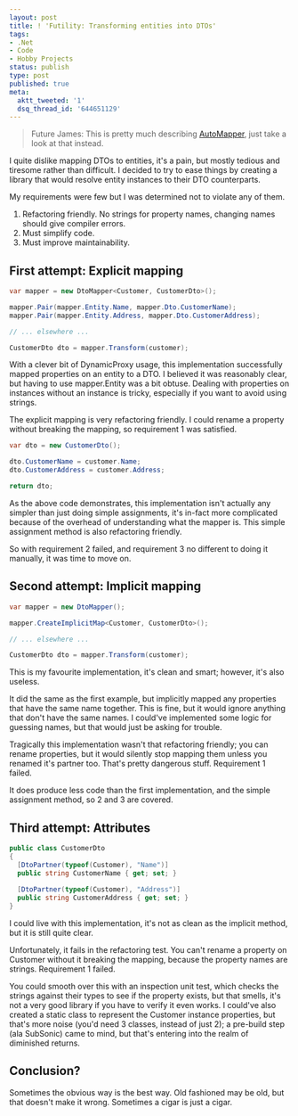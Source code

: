 ```yaml
---
layout: post
title: ! 'Futility: Transforming entities into DTOs'
tags:
- .Net
- Code
- Hobby Projects
status: publish
type: post
published: true
meta:
  aktt_tweeted: '1'
  dsq_thread_id: '644651129'
---
```

> Future James: This is pretty much describing [AutoMapper](http://automapper.codeplex.com/), just take a look at that instead.

I quite dislike mapping DTOs to entities, it's a pain, but mostly tedious and tiresome rather than difficult. I decided to try to ease things by creating a library that would resolve entity instances to their DTO counterparts.

My requirements were few but I was determined not to violate any of them.

<ol>
  <li>Refactoring friendly. No strings for property names, changing names should give compiler errors.</li>
  <li>Must simplify code.</li>
  <li>Must improve maintainability.</li>
</ol>

## First attempt: Explicit mapping

``` csharp
var mapper = new DtoMapper<Customer, CustomerDto>();

mapper.Pair(mapper.Entity.Name, mapper.Dto.CustomerName);
mapper.Pair(mapper.Entity.Address, mapper.Dto.CustomerAddress);

// ... elsewhere ...

CustomerDto dto = mapper.Transform(customer);
```

With a clever bit of DynamicProxy usage, this implementation successfully mapped properties on an entity to a DTO. I believed it was reasonably clear, but having to use mapper.Entity was a bit obtuse. Dealing with properties on instances without an instance is tricky, especially if you want to avoid using strings.

The explicit mapping is very refactoring friendly. I could rename a property without breaking the mapping, so requirement 1 was satisfied.

``` csharp
var dto = new CustomerDto();

dto.CustomerName = customer.Name;
dto.CustomerAddress = customer.Address;

return dto;
```

As the above code demonstrates, this implementation isn't actually any simpler than just doing simple assignments, it's in-fact more complicated because of the overhead of understanding what the mapper is. This simple assignment method is also refactoring friendly.

So with requirement 2 failed, and requirement 3 no different to doing it manually, it was time to move on.

## Second attempt: Implicit mapping

``` csharp
var mapper = new DtoMapper();

mapper.CreateImplicitMap<Customer, CustomerDto>();

// ... elsewhere ...

CustomerDto dto = mapper.Transform(customer);
```

This is my favourite implementation, it's clean and smart; however, it's also useless.

It did the same as the first example, but implicitly mapped any properties that have the same name together. This is fine, but it would ignore anything that don't have the same names. I could've implemented some logic for guessing names, but that would just be asking for trouble.

Tragically this implementation wasn't that refactoring friendly; you can rename properties, but it would silently stop mapping them unless you renamed it's partner too. That's pretty dangerous stuff. Requirement 1 failed.

It does produce less code than the first implementation, and the simple assignment method, so 2 and 3 are covered.

## Third attempt: Attributes

``` csharp
public class CustomerDto
{
  [DtoPartner(typeof(Customer), "Name")]
  public string CustomerName { get; set; }
  
  [DtoPartner(typeof(Customer), "Address")]
  public string CustomerAddress { get; set; }
}
```

I could live with this implementation, it's not as clean as the implicit method, but it is still quite clear.

Unfortunately, it fails in the refactoring test. You can't rename a property on Customer without it breaking the mapping, because the property names are strings. Requirement 1 failed.

You could smooth over this with an inspection unit test, which checks the strings against their types to see if the property exists, but that smells, it's not a very good library if you have to verify it even works. I could've also created a static class to represent the Customer instance properties, but that's more noise (you'd need 3 classes, instead of just 2); a pre-build step (ala SubSonic) came to mind, but that's entering into the realm of diminished returns.

## Conclusion?

Sometimes the obvious way is the best way. Old fashioned may be old, but that doesn't make it wrong. Sometimes a cigar is just a cigar.